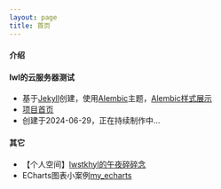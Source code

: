 ```yaml
---
layout: page
title: 首页
---
```


#### 介绍

#### lwl的云服务器测试

- 基于[Jekyll](https://jekyllrb.com/)创建，使用[Alembic](https://github.com/daviddarnes/alembic)主题，[Alembic样式展示](/elements)
- <a href="https://github.com/lwstkhyl/lwstkhyl.github.io" target="_blank">项目首页</a>
- 创建于2024-06-29，正在持续制作中...

#### 其它

- 【个人空间】[lwstkhyl的午夜碎碎念](/talk_at_night)
- ECharts图表小案例[my_echarts](/my_echarts)
